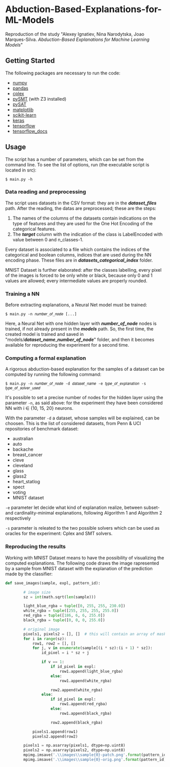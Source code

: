 # Abduction-Based-Explanations-for-ML-Models

Reproduction of the study "Alexey Ignatiev, Nina Narodytska, Joao Marques-Silva. *Abduction-Based Explanations for Machine Learning Models*"

## Getting Started

The following packages are necessary to run the code:

* [numpy](http://www.numpy.org/)
* [pandas](https://pandas.pydata.org/)
* [cplex](https://pypi.org/project/cplex/)
* [pySMT](https://github.com/pysmt/pysmt) (with Z3 installed)
* [pySAT](https://github.com/pysathq/pysat)
* [matplotlib](https://matplotlib.org/)
* [scikit-learn](https://scikit-learn.org/stable/)
* [keras](https://pypi.org/project/keras/)
* [tensorflow](https://www.tensorflow.org/)
* [tensorflow_docs](https://github.com/tensorflow/docs)

## Usage
The script has a number of parameters, which can be set from the command line. To see the list of options, run (the executable script is located in src):
```
$ main.py -h
```

### Data reading and preprocessing

The script uses datasets in the CSV format: they are in the ***dataset_files*** path.
After the reading, the datas are preprocessed; these are the steps:

1. The names of the columns of the datasets contain indications on the type of features and they are used for the One Hot Encoding of the categorical features.
2. The ***target*** column with the indication of the class is LabelEncoded with value between 0 and n_classes-1.

Every dataset is associated to a file which contains the indices of the categorical and boolean columns, indices that are used during the NN encoding phase.
These files are in ***datasets_categorical_index*** folder.

MNIST Dataset is further elaborated: after the classes labelling, every pixel of the images is forced to be only white or black, because only 0 and 1 values are allowed; every intermediate values are properly rounded.

### Training a NN
Before extracting explanations, a Neural Net model must be trained:
```
$ main.py -n 𝑛𝑢𝑚𝑏𝑒𝑟_𝑜𝑓_𝑛𝑜𝑑𝑒 [...]
```
Here, a Neural Net with one hidden layer with ***number_of_node*** nodes is trained, if not already present in the ***models*** path. So, the first time, the created model is trained and saved in "models/***dataset_name***_***number_of_node***" folder, and then it becomes available for reproducing the experiment for a second time.

### Computing a formal explanation
A rigorous abduction-based explanation for the samples of a dataset can be computed by running the following command:
```
$ main.py -n 𝑛𝑢𝑚𝑏𝑒𝑟_𝑜𝑓_𝑛𝑜𝑑𝑒 -d 𝑑𝑎𝑡𝑎𝑠𝑒𝑡_𝑛𝑎𝑚𝑒 -e 𝑡𝑦𝑝𝑒_𝑜𝑓_𝑒𝑥𝑝𝑙𝑎𝑛𝑎𝑡𝑖𝑜𝑛 -s 𝑡𝑦𝑝𝑒_𝑜𝑓_𝑠𝑜𝑙𝑣𝑒𝑟_𝑢𝑠𝑒𝑑
```

It's possible to set a precise number of nodes for the hidden layer using the parameter ```-n```, as said above: for the experiment they have been considered NN with i ∈ {10, 15, 20} neurons.

With the parameter ```-d``` a dataset, whose samples will be explained, can be choosen.
This is the list of considered datasets, from Penn & UCI repositories of benchmark dataset:
* australian
* auto
* backache
* breast_cancer
* cleve
* cleveland
* glass
* glass2
* heart_statlog
* spect
* voting
* MNIST dataset

```-e``` parameter let decide what kind of explanation realize, between subset- and cardinality-minimal explanations, following Algorithm 1 and Algorithm 2 respectively

```-s``` parameter is releated to the two possible solvers which can be used as oracles for the experiment: Cplex and SMT solvers.

### Reproducing the results
Working with MNIST Dataset means to have the possibility of visualizing the computed explanations. The following code draws the image rapresented by a sample from MNIST dataset with the explanation of the prediction made by the classifier:
```python
def save_images(sample, expl, pattern_id):

        # image size
        sz = int(math.sqrt(len(sample)))

        light_blue_rgba = tuple([0, 255, 255, 230.0])
        white_rgba = tuple([255, 255, 255, 255.0])
        red_rgba = tuple([186, 6, 6, 255.0])
        black_rgba = tuple([0, 0, 0, 255.0])

        # original image
        pixels1, pixels2 = [], []  # this will contain an array of masked pixels
        for i in range(sz):
            row1, row2 = [], []
            for j, v in enumerate(sample[(i * sz):(i + 1) * sz]):
                id_pixel = i * sz + j

                if v == 1:
                    if id_pixel in expl:
                        row1.append(light_blue_rgba)
                    else:
                        row1.append(white_rgba)

                    row2.append(white_rgba)
                else:
                    if id_pixel in expl:
                        row1.append(red_rgba)
                    else:
                        row1.append(black_rgba)

                    row2.append(black_rgba)

            pixels1.append(row1)
            pixels2.append(row2)

        pixels1 = np.asarray(pixels1, dtype=np.uint8)
        pixels2 = np.asarray(pixels2, dtype=np.uint8)
        mpimg.imsave('.\\images\\sample{0}-patch.png'.format(pattern_id), pixels1, cmap=mpcm.gray, dpi=5)
        mpimg.imsave('.\\images\\sample{0}-orig.png'.format(pattern_id), pixels2, cmap=mpcm.gray, dpi=5)
```

